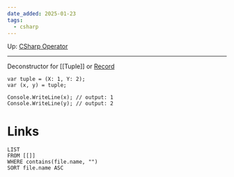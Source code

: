 ```yaml
---
date_added: 2025-01-23
tags:
  - csharp
---
```

Up: [CSharp Operator](CSharp%20Operator.md)
___
Deconstructor for [[Tuple]] or [Record](Record)
 
 ```
 var tuple = (X: 1, Y: 2);
var (x, y) = tuple;

Console.WriteLine(x); // output: 1
Console.WriteLine(y); // output: 2
```
# Links
```dataview
LIST
FROM [[]]
WHERE contains(file.name, "")
SORT file.name ASC
```
